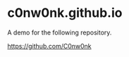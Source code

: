 # c0nw0nk.github.io

A demo for the following repository.

<a href="https://github.com/C0nw0nk">https://github.com/C0nw0nk</a>
